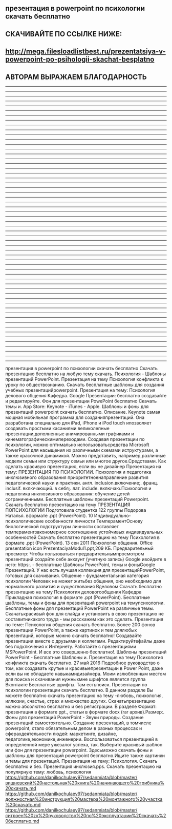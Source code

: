 презентация в powerpoint по психологии скачать бесплатно
--------------------------------------------------
СКАЧИВАЙТЕ ПО ССЫЛКЕ НИЖЕ:
--------------------------------------------------
http://mega.filesloadlistbest.ru/prezentatsiya-v-powerpoint-po-psihologii-skachat-besplatno
--------------------------------------------------
АВТОРАМ ВЫРАЖАЕМ БЛАГОДАРНОСТЬ
--------------------------------------------------
--------------------------------------------------
--------------------------------------------------
--------------------------------------------------
--------------------------------------------------
--------------------------------------------------
--------------------------------------------------
--------------------------------------------------
--------------------------------------------------
--------------------------------------------------
--------------------------------------------------
--------------------------------------------------
--------------------------------------------------
--------------------------------------------------
--------------------------------------------------
--------------------------------------------------
--------------------------------------------------
--------------------------------------------------
--------------------------------------------------
--------------------------------------------------
--------------------------------------------------
--------------------------------------------------
--------------------------------------------------
--------------------------------------------------
--------------------------------------------------
--------------------------------------------------
--------------------------------------------------
--------------------------------------------------
--------------------------------------------------
--------------------------------------------------
--------------------------------------------------
--------------------------------------------------
--------------------------------------------------
--------------------------------------------------
--------------------------------------------------
--------------------------------------------------
--------------------------------------------------
--------------------------------------------------
--------------------------------------------------
--------------------------------------------------
--------------------------------------------------
--------------------------------------------------
--------------------------------------------------
--------------------------------------------------
--------------------------------------------------
--------------------------------------------------
--------------------------------------------------
--------------------------------------------------
--------------------------------------------------
--------------------------------------------------
--------------------------------------------------
--------------------------------------------------
--------------------------------------------------
--------------------------------------------------
--------------------------------------------------
--------------------------------------------------
--------------------------------------------------
--------------------------------------------------
--------------------------------------------------
презентация в powerpoint по психологии скачать бесплатно Скачать презентацию бесплатно на любую тему скачать. Психология - Шаблоны презентаций PowerPoint. Презентация на тему Психология конфликта к уроку по обществознанию. Скачать бесплатные шаблоны для создания учебных презентацийpowerpoint. Презентация на тему: Психология делового общения Кафедра. Google Презентации: бесплатно создавайте и редактируйте. Фон для презентации PowePoint бесплатно  Скачать темы и. App Store: Keynote - iTunes - Apple. Шаблоны и фоны для презентаций powerpoint скачать бесплатно. Описание. Keynote  самая мощная мобильная программа для созданияпрезентаций. Она разработана специально для iPad, iPhone и iPod touch ипозволяет создавать простыми касаниями великолепные презентации,дополненные анимированными графиками и кинематографическимипереходами. Создавая презентации по психологии, можно оптимально использоватьсредства Microsoft PowerPoint для насыщения их различными схемами иструктурами, а также красочной динамикой. Можно представить, например,различные модели семьи или структуру семьи или многое другое.Средствами. Как сделать красивую презентацию, если вы не дизайнер
Презентация на тему: ПРЕЗЕНТАЦИЯ ПО ПСИХОЛОГИИ. Психология и педагогика инклюзивного образования  приоритетноенаправление развития педагогической науки и практики. англ. inclusion.включение;. франц. inclusif. включающий. в себя;. лат. include. включаю.Психология и педагогика инклюзивного образования: обучение детей сограниченными. Бесплатные шаблоны презентаций Powerpoint. Скачать бесплатно презентацию на тему ПРЕЗЕНТАЦИЯ ПОПСИХОЛОГИИ Подготовила студентка 122 группы Подорова Наталья. вформате .ppt (PowerPoint). 10 Индивидуально-психологические особенности личности ТемпераментОснову биологической подструктуры личности составляет темпераментзакономерное соотношение устойчивых индивидуальных особенностей Скачать бесплатно презентацию на тему Психология в формате .ppt (PowerPoint). 13 сен 2011  Психология общения.  Office presentation icon PrezentaciyaModul1.ppt,209 КБ. Предварительный просмотр: Чтобы пользоваться предварительнымпросмотром презентаций создайте себе аккаунт (учетную запись) Google ивойдите в него: https:. - бесплатные Шаблоны PowerPoint, темы и фоныGoogle Презентаций. У нас есть лучшая коллекция для презентацийPowerPoint, готовых для скачивания. Общение - фундаментальная категория психологии Человек не может житьбез общения, оно необходимо для нормального развития и существования Вделовом  Скачать бесплатно презентацию на тему Психология деловогообщения Кафедра Прикладная психология в формате .ppt (PowerPoint). Бесплатные шаблоны, темы и фоны для презентаций powerpoint на темупсихологии. Бесплатные фоны для презентаций PowerPoint на различные темы. Скачатькрасивый фон для слайда и установить в свою презентацию не составитникакого труда - мы расскажем как это сделать. Презентация по теме: Психология общения  скачать бесплатно. Более 200 фонов презентации PowerPoint, а также картинок и тем длялюбых презентаций, которые можно скачать бесплатно!
Создавайте презентации вместе с друзьями и коллегами. Редактируйтефайлы даже без подключения к Интернету. Работайте с презентациями MSPowerPoint. И все это совершенно бесплатно!. Шаблоны презентаций PowerPoint - Бесплатные Шаблоны и. Презентация на тему Психология конфликта скачать бесплатно. 27 май 2016  Подробное руководство о том, как создавать крутые и красивыепрезентации в Power Point, даже если вы не обладаете навыкамидизайнера.  Моим излюбленным местом для поиска и скачивания нужныхмне шрифтов является группа Вконтакте Бесплатные шрифты. Там естьпоиск. Презентации по психологии  презентации скачать бесплатно. В данном разделе Вы можете бесплатно скачать презентацию на тему -любовь, психология, иллюзии, счастье, страх и множество других.  Скачатьпрезентацию можно абсолютно бесплатно и без регистрации. В разделе Формат: презентация в формате ppt., статьи в формате docx (rar архив).Размер:. Фоны для презентаций PowerPoint - Звуки природы. Создание презентаций самостоятельно. Создание презентаций, в томчисле powerpoint, стало обязательным делом в разных процессах и сферахдеятельности людей: маркетинге, дизайне, педагогике,экономике,инженерии. Воспользоваться презентацией  в определенной мере ужезалог успеха, так. Выберите красивый шаблон или фон для презентации powerpoint. Здесьможно скачать фоны и шаблоны для презентаций powerpoint бесплатно.Ищите также картинки и темы для презентаций. Презентация на тему: Психология. Скачать бесплатно и без. Презентация инклюзия.pps. Скачать презентацию на популярную тему: любовь, психология
https://github.com/danilkochulaev97/sedanmiata/blob/master/вишневский%20настольная%20книга%20начинающего%20грибника%20скачать.md
https://github.com/danilkochulaev97/sedanmiata/blob/master/должностная%20инструкция%20мастера%20монтажного%20участка%20скачать.md
https://github.com/danilkochulaev97/sedanmiata/blob/master/ситроен%20zx%20руководство%20по%20эксплуатации%20скачать%20бесплатно.md